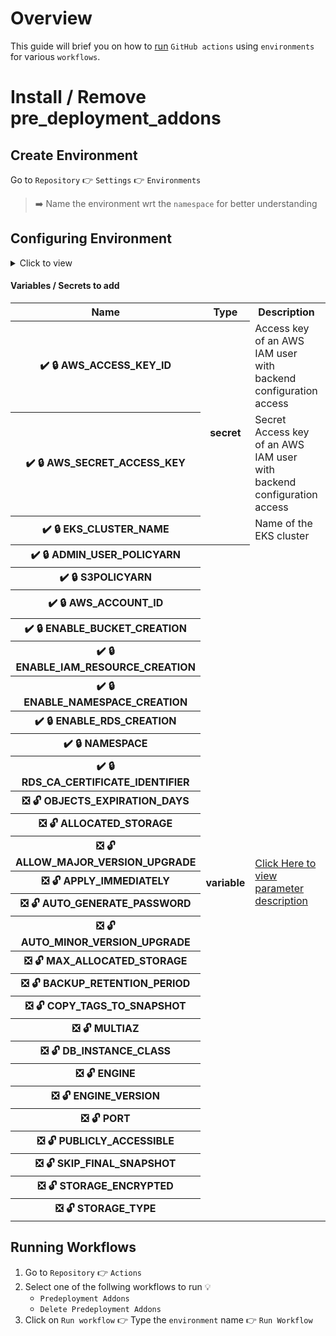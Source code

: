 # Overview

This guide will brief you on how to <u>run</u> `GitHub actions` using `environments` for various `workflows`.

# Install / Remove pre_deployment_addons

## Create Environment
Go to `Repository` 👉 `Settings` 👉 `Environments`
> ➡️ Name the environment wrt the `namespace` for better understanding

## Configuring Environment
<details>
    <summary>Click to view</summary>
    
    
    1. ✔️ 🔒  - required inputs
    2. ❎ 🔓  - inputs to override defaults
</details>

#### Variables / Secrets to add
<table>
    <tr>
        <th>Name</th>
        <th>Type</th>
        <th>Description</th>
        <th>Additional details</th>
    </tr>
    <tr>
        <th>✔️ 🔒 AWS_ACCESS_KEY_ID</th>
        <th rowspan=3>secret</th>
        <td>Access key of an AWS IAM user with backend configuration access</td>
        <td rowspan=2><a href="https://github.com/philips-internal/HSP_PS_IAMDEVOPS/blob/fr_721_fiesta/TFSTATEVERSIONING.md#secret_key" target="_blank">Fetching creds</a></td>
    </tr>
    <tr>
        <th>✔️ 🔒  AWS_SECRET_ACCESS_KEY</th>
        <td>Secret Access key of an AWS IAM user with backend configuration access</td>
    </tr>
    <tr>
        <th>✔️ 🔒  EKS_CLUSTER_NAME</th>
        <td>Name of the EKS cluster</td>
        <td>aws eks list-cluster</td>
    </tr>
    <tr>
        <th>✔️ 🔒  ADMIN_USER_POLICYARN</th>
        <th rowspan=27>variable</th>
        <td rowspan=27><a href="https://github.com/philips-internal/HSP_PS_IAMDEVOPS/tree/fr_721_fiesta/fiesta_addons/pre_deployment_addons#variables--input-parameters-description" target="_blank">Click Here to view parameter description</a></td>
        <td rowspan=2><a href="https://github.com/philips-internal/HSP_PS_IAMDEVOPS/blob/fr_721_fiesta/fiesta_addons/pre_deployment_addons/terraform.tfvars.example" target="_blank">terraform.tfvars.example</a></td>
    </tr>
    <tr>
        <th>✔️ 🔒  S3POLICYARN</th>
    </tr>
    <tr>
        <th>✔️ 🔒  AWS_ACCOUNT_ID</th>
        <td>aws sts get-caller-identity | jq .Account</td>
    </tr>
    <tr>
        <th>✔️ 🔒  ENABLE_BUCKET_CREATION</th>
        <td rowspan=4><a href="https://github.com/philips-internal/HSP_PS_IAMDEVOPS/tree/fr_721_fiesta/fiesta_addons/pre_deployment_addons#resources--modules-overview" target="_blank">Module flags</a></td>
    </tr>
    <tr>
        <th>✔️ 🔒  ENABLE_IAM_RESOURCE_CREATION</th>
    </tr>
    <tr>
        <th>✔️ 🔒  ENABLE_NAMESPACE_CREATION</th>
    </tr>
    <tr>
        <th>✔️ 🔒  ENABLE_RDS_CREATION</th>
    </tr>
    <tr>
        <th>✔️ 🔒  NAMESPACE</th>
        <td>e.g., iam-dev</td>
    </tr>
    <tr>
        <th>✔️ 🔒  RDS_CA_CERTIFICATE_IDENTIFIER</th>
        <td rowspan=19>--</td>
    </tr>
    <tr>
        <th>❎ 🔓  OBJECTS_EXPIRATION_DAYS</th>
    </tr>
    <tr>
        <th>❎ 🔓  ALLOCATED_STORAGE</th>
    </tr>
    <tr>
        <th>❎ 🔓  ALLOW_MAJOR_VERSION_UPGRADE</th>
    </tr>
    <tr>
        <th>❎ 🔓  APPLY_IMMEDIATELY</th>
    </tr>
    <tr>
        <th>❎ 🔓  AUTO_GENERATE_PASSWORD</th>
    </tr>
    <tr>
        <th>❎ 🔓  AUTO_MINOR_VERSION_UPGRADE</th>
    </tr>
    <tr>
        <th>❎ 🔓  MAX_ALLOCATED_STORAGE</th>
    </tr>
    <tr>
        <th>❎ 🔓  BACKUP_RETENTION_PERIOD</th>
    </tr>
    <tr>
        <th>❎ 🔓  COPY_TAGS_TO_SNAPSHOT</th>
    </tr>
    <tr>
        <th>❎ 🔓  MULTIAZ</th>
    </tr>
    <tr>
        <th>❎ 🔓  DB_INSTANCE_CLASS</th>
    </tr>
    <tr>
        <th>❎ 🔓  ENGINE</th>
    </tr>
    <tr>
        <th>❎ 🔓  ENGINE_VERSION</th>
    </tr>
    <tr>
        <th>❎ 🔓  PORT</th>
    </tr>
    <tr>
        <th>❎ 🔓  PUBLICLY_ACCESSIBLE</th>
    </tr>
    <tr>
        <th>❎ 🔓  SKIP_FINAL_SNAPSHOT</th>
    </tr>
    <tr>
        <th>❎ 🔓  STORAGE_ENCRYPTED</th>
    </tr>
    <tr>
        <th>❎ 🔓  STORAGE_TYPE</th>
    </tr>
</table>

## Running Workflows
1. Go to `Repository` 👉 `Actions`
2. Select one of the follwing workflows to run 💡
    - `Predeployment Addons`
    - `Delete Predeployment Addons`
3. Click on `Run workflow` 👉 Type the `environment` name 👉 `Run Workflow`